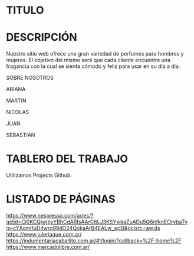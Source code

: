 # TITULO

# DESCRIPCIÓN
Nuestro sitio web ofrece una gran variedad de perfumes para hombres y mujeres. El objetivo del mismo será que cada cliente encuentre una fragancia con la cual se sienta cómodo y feliz para usar en su día a día. 

SOBRE NOSOTROS

ARIANA 

MARTIN 

NICOLAS

JUAN

SEBASTIAN
# TABLERO DEL TRABAJO

Utilizamos Projects Github.

#  LISTADO DE PÁGINAS

https://www.nespresso.com/ar/es/?gclid=Cj0KCQjwjbyYBhCdARIsAArC6LJ3KSYxjkaZuADu5Q6nfknEOrybaTym-cYXomi1uD4wrq99dO24QokaArB4EALw_wcB&gclsrc=aw.ds<br>
https://www.juleriaque.com.ar/<br>
https://indumentariacaballito.com.ar/#!/login/?callback=%2F-home%2F<br>
https://www.mercadolibre.com.ar/<br>
